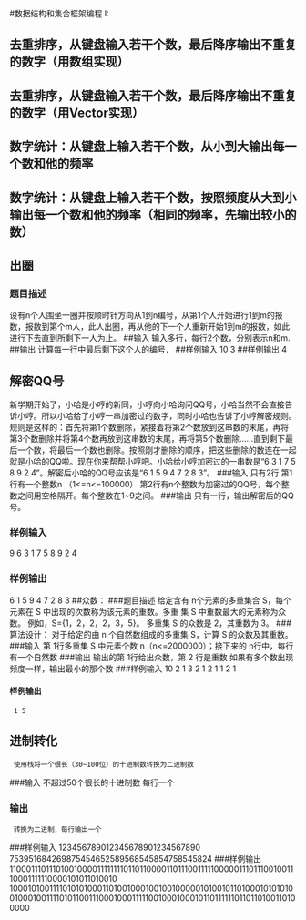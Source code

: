 #数据结构和集合框架编程 I:

## 去重排序，从键盘输入若干个数，最后降序输出不重复的数字（用数组实现）
## 去重排序，从键盘输入若干个数，最后降序输出不重复的数字（用Vector实现）

## 数字统计：从键盘上输入若干个数，从小到大输出每一个数和他的频率
## 数字统计：从键盘上输入若干个数，按照频度从大到小输出每一个数和他的频率（相同的频率，先输出较小的数）

## 出圈
### 题目描述
设有n个人围坐一圈并按顺时针方向从1到n编号，从第1个人开始进行1到m的报数，报数到第个m人，此人出圈，再从他的下一个人重新开始1到m的报数，如此进行下去直到所剩下一人为止。
##输入
输入多行，每行2个数，分别表示n和m.
##输出
计算每一行中最后剩下这个人的编号．
##样例输入
10 3
##样例输出
4
## 解密QQ号
   新学期开始了，小哈是小哼的新同，小哼向小哈询问QQ号，小哈当然不会直接告诉小哼。所以小哈给了小哼一串加密过的数字，同时小哈也告诉了小哼解密规则。规则是这样的：首先将第1个数删除，紧接着将第2个数放到这串数的末尾，再将第3个数删除并将第4个数再放到这串数的末尾，再将第5个数删除……直到剩下最后一个数，将最后一个数也删除。按照刚才删除的顺序，把这些删除的数连在一起就是小哈的QQ啦。现在你来帮帮小哼吧。小哈给小哼加密过的一串数是“6 3 1 7 5 8 9 2 4”。解密后小哈的QQ号应该是“6 1 5 9 4 7 2 8 3”。
###输入
   只有2行 第1行有一个整数n （1<=n<=100000） 第2行有n个整数为加密过的QQ号，每个整数之间用空格隔开。每个整数在1~9之间。
###输出
   只有一行，输出解密后的QQ号。
### 样例输入
   9
   6 3 1 7 5 8 9 2 4
### 样例输出
   6 1 5 9 4 7 2 8 3
##众数：
###题目描述
     给定含有 n个元素的多重集合 S，每个元素在 S 中出现的次数称为该元素的重数。多重
     集 S 中重数最大的元素称为众数。 
     例如，S={1，2，2，2，3，5}。 
     多重集 S 的众数是 2，其重数为 3。 
###算法设计： 
     对于给定的由 n 个自然数组成的多重集 S，计算 S 的众数及其重数。 
###输入
     第 1行多重集 S 中元素个数 n（n<=2000000）；接下来的 n行中，每行有一个自然数
###输出
     输出的第 1行给出众数，第 2 行是重数 如果有多个数出现频度一样，输出最小的那个数
###样例输入
     10 2 1 3 2 1 2 1 1 2 1
#### 样例输出
     1 5
## 进制转化
     使用栈将一个很长（30~100位）的十进制数转换为二进制数
###输入
     不超过50个很长的十进制数
     每行一个
### 输出
     转换为二进制，每行输出一个
    
###样例输入
     123456789012345678901234567890
     753951684269875454652589568545854758545824
###样例输出
1100011101110100100001111111101101100001101110011111000001110111001001110001111110000101011010010
10001010011110101010001101001000100100100000101001011010001010101001000100111101011001110001000111110010001000101101111110110110100110100000